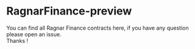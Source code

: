 # RagnarFinance-preview

You can find all Ragnar Finance contracts here, if you have any question please open an issue.  
Thanks !

